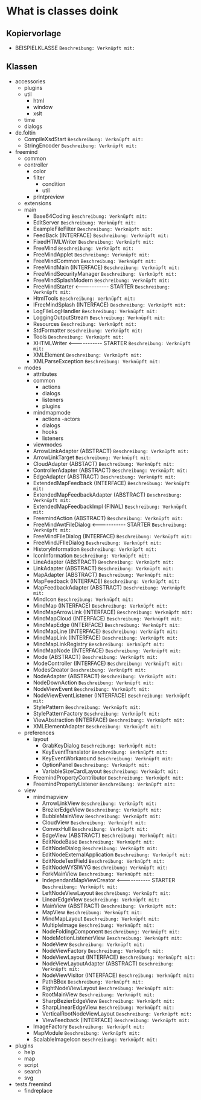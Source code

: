 # What is classes doink
## Kopiervorlage 
- BEISPIELKLASSE
            ```
            Beschreibung:
            Verknüpft mit:
            ```

## Klassen
- accessories
    - plugins
    - util
        - html
        - window
        - xslt    
    - time
    - dialogs
- de.foltin
    - CompileXsdStart
                ```
                Beschreibung:
                Verknüpft mit:
                ```
    - StringEncoder
                ```
                Beschreibung:
                Verknüpft mit:
                ```
- freemind
    - common
    - controller
        - color
        - filter
            - condition
            - util
        - printpreview
    - extensions
    - main
        - Base64Coding
                    ```
                    Beschreibung:
                    Verknüpft mit:
                    ```  
        - EditServer
                    ```
                    Beschreibung:
                    Verknüpft mit:
                    ```  
        - ExampleFileFilter
                    ```
                    Beschreibung:
                    Verknüpft mit:
                    ```  
        - FeedBack (INTERFACE)
                    ```
                    Beschreibung:
                    Verknüpft mit:
                    ```  
        - FixedHTMLWriter
                    ```
                    Beschreibung:
                    Verknüpft mit:
                    ```  
        - FreeMind
                    ```
                    Beschreibung:
                    Verknüpft mit:
                    ```  
        - FreeMindApplet
                    ```
                    Beschreibung:
                    Verknüpft mit:
                    ```  
        - FreeMindCommon
                    ```
                    Beschreibung:
                    Verknüpft mit:
                    ```  
        - FreeMindMain (INTERFACE)
                    ```
                    Beschreibung:
                    Verknüpft mit:
                    ```  
        - FreeMindSecurityManager
                    ```
                    Beschreibung:
                    Verknüpft mit:
                    ```  
        - FreeMindSplashModern
                    ```
                    Beschreibung:
                    Verknüpft mit:
                    ```  
        - FreeMindStarter <----------- STARTER
                    ```
                    Beschreibung:
                    Verknüpft mit:
                    ```  
        - HtmlTools
                    ```
                    Beschreibung:
                    Verknüpft mit:
                    ```  
        - IFreeMindSplash (INTERFACE)
                    ```
                    Beschreibung:
                    Verknüpft mit:
                    ```  
        - LogFileLogHandler
                    ```
                    Beschreibung:
                    Verknüpft mit:
                    ```  
        - LoggingOutputStream
                    ```
                    Beschreibung:
                    Verknüpft mit:
                    ```  
        - Resources
                    ```
                    Beschreibung:
                    Verknüpft mit:
                    ```  
        - StdFormatter
                    ```
                    Beschreibung:
                    Verknüpft mit:
                    ```  
        - Tools
                    ```
                    Beschreibung:
                    Verknüpft mit:
                    ```  
        - XHTMLWriter <----------- STARTER
                    ```
                    Beschreibung:
                    Verknüpft mit:
                    ```  
        - XMLElement
                    ```
                    Beschreibung:
                    Verknüpft mit:
                    ```  
        - XMLParseException
                    ```
                    Beschreibung:
                    Verknüpft mit:
                    ```                                                     
    - modes
        - attributes
        - common
            - actions
            - dialogs
            - listeners
            - plugins
        - mindmapmode
            - actions
                -actors
            - dialogs
            - hooks
            - listeners
        - viewmodes
        - ArrowLinkAdapter (ABSTRACT)
                    ```
                    Beschreibung:
                    Verknüpft mit:
                    ```
        - ArrowLinkTarget
                    ```
                    Beschreibung:
                    Verknüpft mit:
                    ```
        - CloudAdapter (ABSTACT)
                    ```
                    Beschreibung:
                    Verknüpft mit:
                    ```
        - ControllerAdapter (ABSTRACT)
                    ```
                    Beschreibung:
                    Verknüpft mit:
                    ```
        - EdgeAdapter (ABSTRACT)
                    ```
                    Beschreibung:
                    Verknüpft mit:
                    ```
        - ExtendedMapFeedback (INTERFACE)
                    ```
                    Beschreibung:
                    Verknüpft mit:
                    ```
        - ExtendedMapFeedbackAdapter (ABSTRACT)
                    ```
                    Beschreibung:
                    Verknüpft mit:
                    ```
        - ExtendedMapFeedbackImpl (FINAL)
                    ```
                    Beschreibung:
                    Verknüpft mit:
                    ```
        - FreemindAction (ABSTRACT)
                    ```
                    Beschreibung:
                    Verknüpft mit:
                    ```
        - FreeMindAwtFileDialog <----------- STARTER
                    ```
                    Beschreibung:
                    Verknüpft mit:
                    ```
        - FreeMindFileDialog (INTERFACE)
                    ```
                    Beschreibung:
                    Verknüpft mit:
                    ```
        - FreeMindJFIleDialog
                    ```
                    Beschreibung:
                    Verknüpft mit:
                    ```
        - HistoryInformation
                    ```
                    Beschreibung:
                    Verknüpft mit:
                    ```
        - IconInformation
                    ```
                    Beschreibung:
                    Verknüpft mit:
                    ```
        - LineAdapter (ABSTRACT)
                    ```
                    Beschreibung:
                    Verknüpft mit:
                    ```
        - LinkAdapter (ABSTRACT)
                    ```
                    Beschreibung:
                    Verknüpft mit:
                    ```
        - MapAdapter (ABSTRACT)
                    ```
                    Beschreibung:
                    Verknüpft mit:
                    ```
        - MapFeedback (INTERFACE)
                    ```
                    Beschreibung:
                    Verknüpft mit:
                    ```
        - MapFeedbackAdapter (ABSTRACT)
                    ```
                    Beschreibung:
                    Verknüpft mit:
                    ```
        - MindIcon
                    ```
                    Beschreibung:
                    Verknüpft mit:
                    ```
        - MindMap (INTERFACE)
                    ```
                    Beschreibung:
                    Verknüpft mit:
                    ```
        - MindMapArrowLink (INTERFACE)
                    ```
                    Beschreibung:
                    Verknüpft mit:
                    ```
        - MindMapCloud (INTERFACE)
                    ```
                    Beschreibung:
                    Verknüpft mit:
                    ```
        - MindMapEdge (INTERFACE)
                    ```
                    Beschreibung:
                    Verknüpft mit:
                    ```
        - MindMapLine (INTERFACE)
                    ```
                    Beschreibung:
                    Verknüpft mit:
                    ```
        - MindMapLink (INTERFACE)
                    ```
                    Beschreibung:
                    Verknüpft mit:
                    ```
        - MindMapLinkRegistry
                    ```
                    Beschreibung:
                    Verknüpft mit:
                    ```
        - MindMapNode (INTERFACE)
                    ```
                    Beschreibung:
                    Verknüpft mit:
                    ```
        - Mode (ABSTRACT)
                    ```
                    Beschreibung:
                    Verknüpft mit:
                    ```
        - ModeController (INTERFACE)
                    ```
                    Beschreibung:
                    Verknüpft mit:
                    ```
        - ModesCreator
                    ```
                    Beschreibung:
                    Verknüpft mit:
                    ```
        - NodeAdapter (ABSTRACT)
                    ```
                    Beschreibung:
                    Verknüpft mit:
                    ```
        - NodeDownAction
                    ```
                    Beschreibung:
                    Verknüpft mit:
                    ```
        - NodeViewEvent
                    ```
                    Beschreibung:
                    Verknüpft mit:
                    ```
        - NodeViewEventListener (INTERFACE)
                    ```
                    Beschreibung:
                    Verknüpft mit:
                    ```
        - StylePattern
                    ```
                    Beschreibung:
                    Verknüpft mit:
                    ```
        - StylePatternFactory
                    ```
                    Beschreibung:
                    Verknüpft mit:
                    ```
        - ViewAbstraction (INTERFACE)
                    ```
                    Beschreibung:
                    Verknüpft mit:
                    ```
        - XMLElementAdapter
                    ```
                    Beschreibung:
                    Verknüpft mit:
                    ```
    - preferences
        - layout
            - GrabKeyDialog
                        ```
                        Beschreibung:
                        Verknüpft mit:
                        ```
            - KeyEventTranslator
                        ```
                        Beschreibung:
                        Verknüpft mit:
                        ```
            - KeyEventWorkaround
                        ```
                        Beschreibung:
                        Verknüpft mit:
                        ```
            - OptionPanel
                        ```
                        Beschreibung:
                        Verknüpft mit:
                        ```
            - VariableSizeCardLayout
                        ```
                        Beschreibung:
                        Verknüpft mit:
                        ```
        - FreemindPropertyContributor
                    ```
                    Beschreibung:
                    Verknüpft mit:
                    ```
        - FreemindPropertyListener
                    ```
                    Beschreibung:
                    Verknüpft mit:
                    ```
    - view
        - mindmapview
            - ArrowLinkView
                        ```
                        Beschreibung:
                        Verknüpft mit:
                        ```
            - BrezierEdgeView
                        ```
                        Beschreibung:
                        Verknüpft mit:
                        ```
            - BubbleMainView
                        ```
                        Beschreibung:
                        Verknüpft mit:
                        ```
            - CloudView
                        ```
                        Beschreibung:
                        Verknüpft mit:
                        ```
            - ConvexHull
                        ```
                        Beschreibung:
                        Verknüpft mit:
                        ```
            - EdgeView (ABSTRACT)
                        ```
                        Beschreibung:
                        Verknüpft mit:
                        ```
            - EditNodeBase
                        ```
                        Beschreibung:
                        Verknüpft mit:
                        ```
            - EditNodeDialog
                        ```
                        Beschreibung:
                        Verknüpft mit:
                        ```
            - EditNodeExternalApplication
                        ```
                        Beschreibung:
                        Verknüpft mit:
                        ```
            - EditNodeTextField
                        ```
                        Beschreibung:
                        Verknüpft mit:
                        ```
            - EditNodeWYSIWYG
                        ```
                        Beschreibung:
                        Verknüpft mit:
                        ```
            - ForkMainView
                        ```
                        Beschreibung:
                        Verknüpft mit:
                        ```
            - IndependantMapViewCreator <----------- STARTER
                        ```
                        Beschreibung:
                        Verknüpft mit:
                        ```
            - LeftNodeViewLayout
                        ```
                        Beschreibung:
                        Verknüpft mit:
                        ```
            - LinearEdgeView
                        ```
                        Beschreibung:
                        Verknüpft mit:
                        ```
            - MainView (ABSTRACT)
                        ```
                        Beschreibung:
                        Verknüpft mit:
                        ```
            - MapView
                        ```
                        Beschreibung:
                        Verknüpft mit:
                        ```
            - MindMapLayout
                        ```
                        Beschreibung:
                        Verknüpft mit:
                        ```
            - MultipleImage
                        ```
                        Beschreibung:
                        Verknüpft mit:
                        ```
            - NodeFoldingComponent
                        ```
                        Beschreibung:
                        Verknüpft mit:
                        ```
            - NodeMotionListenerView
                        ```
                        Beschreibung:
                        Verknüpft mit:
                        ```
            - NodeView
                        ```
                        Beschreibung:
                        Verknüpft mit:
                        ```
            - NodeViewFactory
                        ```
                        Beschreibung:
                        Verknüpft mit:
                        ```
            - NodeViewLayout (INTERFACE)
                        ```
                        Beschreibung:
                        Verknüpft mit:
                        ```
            - NodeViewLayoutAdapter (ABSTRACT)
                        ```
                        Beschreibung:
                        Verknüpft mit:
                        ```
            - NodeViewVisitor (INTERFACE)
                        ```
                        Beschreibung:
                        Verknüpft mit:
                        ```
            - PathBBox
                        ```
                        Beschreibung:
                        Verknüpft mit:
                        ```
            - RightNodeViewLayout
                        ```
                        Beschreibung:
                        Verknüpft mit:
                        ```
            - RootMainView
                        ```
                        Beschreibung:
                        Verknüpft mit:
                        ```
            - SharpBezierEdgeView
                        ```
                        Beschreibung:
                        Verknüpft mit:
                        ```
            - SharpLinearEdgeView
                        ```
                        Beschreibung:
                        Verknüpft mit:
                        ```
            - VerticalRootNodeViewLayout
                        ```
                        Beschreibung:
                        Verknüpft mit:
                        ```
            - ViewFeedback (INTERFACE)
                        ```
                        Beschreibung:
                        Verknüpft mit:
                        ```
        - ImageFactory
                    ```
                    Beschreibung:
                    Verknüpft mit:
                    ```
        - MapModule
                    ```
                    Beschreibung:
                    Verknüpft mit:
                    ```
        - ScalableImageIcon
                    ```
                    Beschreibung:
                    Verknüpft mit:
                    ```
- plugins
    - help
    - map
    - script
    - search
    - svg
- tests.freemind
    - findreplace    